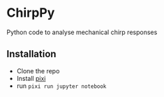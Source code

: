 # ChirpPy
Python code to analyse mechanical chirp responses

## Installation
- Clone the repo
- Install [pixi](https://pixi.sh)
- run `pixi run jupyter notebook`
